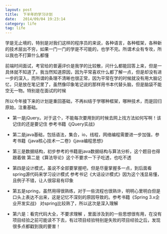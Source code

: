 ```yaml
---
layout: post
title:  下半年的学习计划
date:   2014/09/04 19:23:14 
category: life
tag: life
---
```


学是无止境的，特别是对我们这样的程序员的来说，各种语言，各种框架，各种新的技术层出不穷，如果一门一门的学是不可能的，也学不完。所谓术业有专攻，所以我也不打算什么都懂

前端时间面试，考官给的普遍评价是我学的比较散，问什么都能回答上来，但是一具体就不知道了。我当然知道原因，因为平常喜欢什么都了解一点，但是却没有进一步的深入，而所谓的条理不清晰也很正常，因为平常在学的时候就没有用大脑记忆，只是放在笔记里了，虽然像印象笔记说的那样用书本代替头脑，但是脑袋不能空无一物。特别是在面试的时候

所以今年接下来的计划是重回基础，不再纠结于学哪种框架，哪种技术，而是回归原始，注重基础。

- 第一是jQuery。对于这个，不能每次要用到的时候去网上找方法如何写啊！该记住的还是要记住 参考书籍《jQuery实战》

- 第二是java基础，包括语法，集合，io，线程，网络编程需要进一步加强，参考书籍《java核心技术一二卷》《java编程思想》

- 第三是数据结构，初步参考的书籍是java数据结构与算法分析，这个题目也得跟着做  第二是《算法导论》这个不要求一下子吃透，也吃不透 

- 第四是设计模式，虽说不全部要掌握吧，但是尽量掌握多一点，到后面看spring源代码来学习设计模式  参考书记《大话设计模式》因为这个浅显易懂，且例子不错，让人很容易有印象

- 第五是spring，虽然用得很熟练，对于一些流程也很熟许，明明心里明白但是口头上表达不出来，这是记忆不深刻的原因导致的。参考书籍《Spring 3.x企业开发实战》 对spring比较熟了，所以这次是深入理解

- 第六是：看完代码大全，不要求理解 ，里面涉及到的一些思想很有用，在没有项目经验之前可能读不下去，有过项目经验特别是失败的项目经验之后，发现很多点都戳到我的要害！



